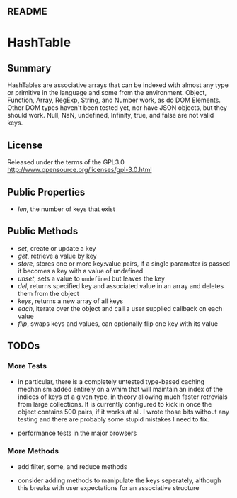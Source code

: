 README
------

# HashTable

## Summary

HashTables are associative arrays that can be indexed with almost any type or 
primitive in the language and some from the environment. Object, Function, 
Array, RegExp, String, and Number work, as do DOM Elements. Other DOM types 
haven't been tested yet, nor have JSON objects, but they should work. Null, NaN, 
undefined, Infinity, true, and false are not valid keys.

## License

Released under the terms of the GPL3.0 
http://www.opensource.org/licenses/gpl-3.0.html

## Public Properties

 - _len_, the number of keys that exist

## Public Methods
 - _set_, create or update a key
 - _get_, retrieve a value by key
 - _store_, stores one or more key:value pairs, if a single paramater is passed 
    it becomes a key with a value of undefined
 - _unset_, sets a value to `undefined` but leaves the key
 - _del_, returns specified key and associated value in an array and deletes 
    them from the object
 - _keys_, returns a new array of all keys
 - _each_, iterate over the object and call a user supplied callback on 
    each value
 - _flip_, swaps keys and values, can optionally flip one key with its value
 
 
## TODOs
### More Tests

 - in particular, there is a completely untested type-based caching 
mechanism added entirely on a whim that will maintain an index of the indices 
of keys of a given type, in theory allowing much faster retrevials from large 
collections. It is currently configured to kick in once the object contains 
500 pairs, if it works at all. I wrote those bits without any testing and 
there are probably some stupid mistakes I need to fix.

 - performance tests in the major browsers
 
### More Methods

 - add filter, some, and reduce methods 
 
 - consider adding methods to manipulate the keys seperately, although this
   breaks with user expectations for an associative structure


